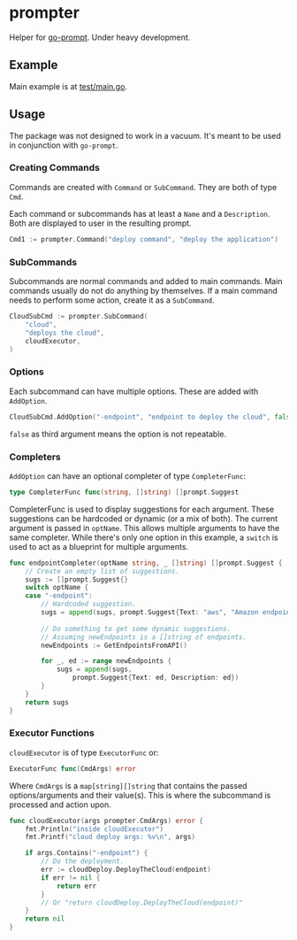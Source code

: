 # prompter
Helper for [go-prompt](https://github.com/c-bata/go-prompt/). Under heavy development.

## Example
Main example is at [test/main.go](test/main.go).

## Usage
The package was not designed to work in a vacuum. It's meant to be used in conjunction with `go-prompt`.

### Creating Commands
Commands are created with `Command` or `SubCommand`. They are both of type `Cmd`.

Each command or subcommands has at least a `Name` and a `Description`. Both are displayed to user in the resulting prompt.

``` go
Cmd1 := prompter.Command("deploy command", "deploy the application")
```

### SubCommands
Subcommands are normal commands and added to main commands. Main commands usually do not do anything by themselves. If a main command needs to perform some action, create it as a `SubCommand`.

``` go
CloudSubCmd := prompter.SubCommand(
    "cloud",
    "deploys the cloud",
    cloudExecutor,
)
```

### Options
Each subcommand can have multiple options. These are added with `AddOption`.

``` go
CloudSubCmd.AddOption("-endpoint", "endpoint to deploy the cloud", false, endpointCompleter)
```

`false` as third argument means the option is not repeatable.

### Completers
`AddOption` can have an optional completer of type `CompleterFunc`:

``` go
type CompleterFunc func(string, []string) []prompt.Suggest
```

CompleterFunc is used to display suggestions for each argument. These suggestions can be hardcoded or dynamic (or a mix of both). The current argument is passed in `optName`. This allows multiple arguments to have the same completer. While there's only one option in this example, a `switch` is used to act as a blueprint for multiple arguments.

``` go
func endpointCompleter(optName string, _ []string) []prompt.Suggest {
	// Create an empty list of suggestions.
	sugs := []prompt.Suggest{}
	switch optName {
    case "-endpoint":
        // Hardcoded suggestion.
        sugs = append(sugs, prompt.Suggest{Text: "aws", "Amazon endpoint"})
        
        // Do something to get some dynamic suggestions.
        // Assuming newEndpoints is a []string of endpoints.
        newEndpoints := GetEndpointsFromAPI()

        for _, ed := range newEndpoints {
            sugs = append(sugs,
			    prompt.Suggest{Text: ed, Description: ed})
        }
	}
	return sugs
}
```

### Executor Functions
`cloudExecutor` is of type `ExecutorFunc` or:

``` go
ExecutorFunc func(CmdArgs) error
```

Where `CmdArgs` is a `map[string][]string` that contains the passed options/arguments and their value(s). This is where the subcommand is processed and action upon.

``` go
func cloudExecutor(args prompter.CmdArgs) error {
	fmt.Println("inside cloudExecutor")
	fmt.Printf("cloud deploy args: %v\n", args)

	if args.Contains("-endpoint") {
        // Do the deployment.
        err := cloudDeploy.DeployTheCloud(endpoint)
        if err != nil {
            return err
        }
        // Or "return cloudDeploy.DeployTheCloud(endpoint)"
	}
	return nil
}
```
